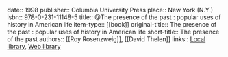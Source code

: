 date:: 1998
publisher:: Columbia University Press
place:: New York (N.Y.)
isbn:: 978-0-231-11148-5
title:: @The presence of the past : popular uses of history in American life
item-type:: [[book]]
original-title:: The presence of the past : popular uses of history in American life
short-title:: The presence of the past
authors:: [[Roy Rosenzweig]], [[David Thelen]]
links:: [Local library](zotero://select/groups/2386895/items/XA6HWNIV), [Web library](https://www.zotero.org/groups/2386895/items/XA6HWNIV)

